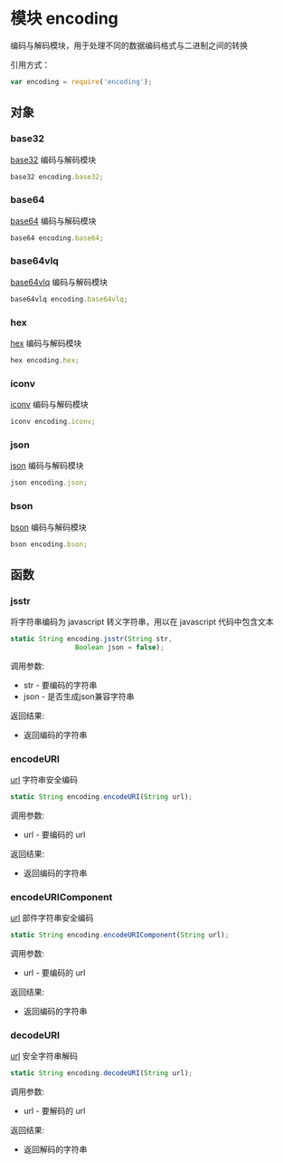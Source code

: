# 模块 encoding
编码与解码模块，用于处理不同的数据编码格式与二进制之间的转换

引用方式：
```JavaScript
var encoding = require('encoding');
```
## 对象
        
### base32
[base32](base32.md) 编码与解码模块
```JavaScript
base32 encoding.base32;
```

### base64
[base64](base64.md) 编码与解码模块
```JavaScript
base64 encoding.base64;
```

### base64vlq
[base64vlq](base64vlq.md) 编码与解码模块
```JavaScript
base64vlq encoding.base64vlq;
```

### hex
[hex](hex.md) 编码与解码模块
```JavaScript
hex encoding.hex;
```

### iconv
[iconv](iconv.md) 编码与解码模块
```JavaScript
iconv encoding.iconv;
```

### json
[json](json.md) 编码与解码模块
```JavaScript
json encoding.json;
```

### bson
[bson](bson.md) 编码与解码模块
```JavaScript
bson encoding.bson;
```

## 函数
        
### jsstr
将字符串编码为 javascript 转义字符串，用以在 javascript 代码中包含文本
```JavaScript
static String encoding.jsstr(String str,
                Boolean json = false);
```

调用参数:
* str - 要编码的字符串
* json - 是否生成json兼容字符串

返回结果:
* 返回编码的字符串

### encodeURI
[url](url.md) 字符串安全编码
```JavaScript
static String encoding.encodeURI(String url);
```

调用参数:
* url - 要编码的 url

返回结果:
* 返回编码的字符串

### encodeURIComponent
[url](url.md) 部件字符串安全编码
```JavaScript
static String encoding.encodeURIComponent(String url);
```

调用参数:
* url - 要编码的 url

返回结果:
* 返回编码的字符串

### decodeURI
[url](url.md) 安全字符串解码
```JavaScript
static String encoding.decodeURI(String url);
```

调用参数:
* url - 要解码的 url

返回结果:
* 返回解码的字符串

